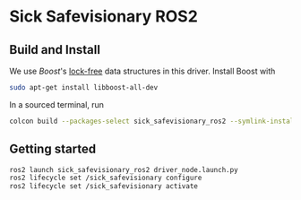 # Sick Safevisionary ROS2


## Build and Install
We use *Boost*'s [lock-free](https://www.boost.org/doc/libs/1_82_0/doc/html/lockfree.html) data structures in this driver.
Install Boost with
```bash
sudo apt-get install libboost-all-dev
```
In a sourced terminal, run

```bash
colcon build --packages-select sick_safevisionary_ros2 --symlink-install --cmake-args -DCMAKE_BUILD_TYPE=Debug
```

## Getting started
```bash
ros2 launch sick_safevisionary_ros2 driver_node.launch.py
ros2 lifecycle set /sick_safevisionary configure
ros2 lifecycle set /sick_safevisionary activate
```
